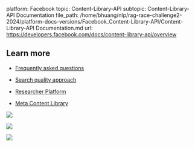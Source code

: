 platform: Facebook
topic: Content-Library-API
subtopic: Content-Library-API Documentation
file_path: /home/bhuang/nlp/rag-race-challenge2-2024/platform-docs-versions/Facebook_Content-Library-API/Content-Library-API Documentation.md
url: https://developers.facebook.com/docs/content-library-api/overview

## Learn more

* [Frequently asked questions](https://developers.facebook.com/docs/content-library-api/disclosures)
    
* [Search quality approach](https://developers.facebook.com/docs/content-library-api/search-quality)
    
* [Researcher Platform](https://developers.facebook.com/docs/researcher-platform)
    
* [Meta Content Library](https://www.facebook.com/transparency-tools/content-library/dataset/1119037145491882/about/)
    

![](https://www.facebook.com/tr?id=675141479195042&ev=PageView&noscript=1)

![](https://www.facebook.com/tr?id=574561515946252&ev=PageView&noscript=1)

![](https://www.facebook.com/tr?id=1754628768090156&ev=PageView&noscript=1)